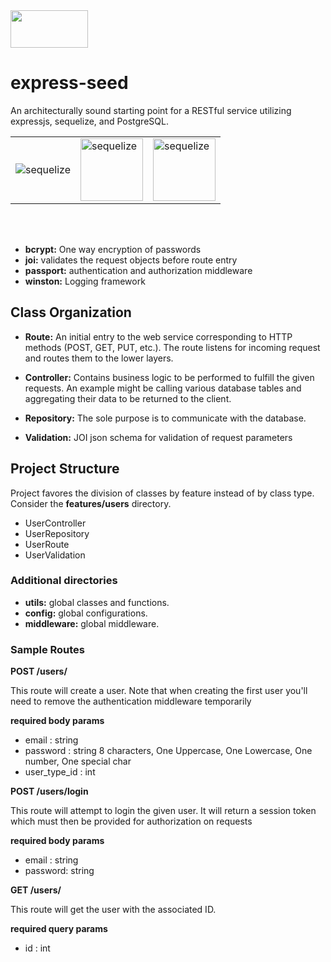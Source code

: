<img src="https://intelligentproduct.solutions/wp-content/uploads/2017/01/logo_new_web1.png" height="60" width="124"/>

# express-seed

An architecturally sound starting point for a RESTful service utilizing expressjs, sequelize, and PostgreSQL.
<table table-layout="fixed" width="500px">
    <tr>
    <td>
    <img src="https://upload.wikimedia.org/wikipedia/commons/thumb/6/64/Expressjs.png/220px-Expressjs.png" alt="sequelize"/>
    </td>
    <td>
    <img src="http://docs.sequelizejs.com/manual/asset/logo-small.png" alt="sequelize" height="100px" width="100px"/>
    </td>
    <td>
    <img src="https://upload.wikimedia.org/wikipedia/commons/thumb/2/29/Postgresql_elephant.svg/120px-Postgresql_elephant.svg.png" alt="sequelize" height="100px" width="100px"/>
    </td>
    </tr>
</table>



<br><br>

- **bcrypt:** One way encryption of passwords
- **joi:** validates the request objects before route entry
- **passport:** authentication and authorization middleware
- **winston:** Logging framework

## Class Organization
- **Route:** An initial entry to the web service corresponding to HTTP methods (POST, GET, PUT, etc.). The route listens for incoming request and routes them to the lower layers.

- **Controller:** Contains business logic to be performed to fulfill the given requests.  An example might be calling various database tables and aggregating their data to be returned to the client.

- **Repository:** The sole purpose is to communicate with the database.

- **Validation:** JOI json schema for validation of request parameters

## Project Structure

Project favores the division of classes by feature instead of by class type. Consider the **features/users** directory.

- UserController
- UserRepository
- UserRoute
- UserValidation

### Additional directories

- **utils:** global classes and functions.
- **config:** global configurations.
- **middleware:** global middleware.


### Sample Routes

**POST /users/**

This route will create a user. Note that when creating the first user you'll need to remove the authentication middleware temporarily

**required body params**
- email : string
- password : string 8 characters, One Uppercase, One Lowercase, One number, One special char
- user_type_id : int

**POST /users/login**

This route will attempt to login the given user. It will return a session token which must then be provided for authorization on requests

**required body params**
- email : string
- password: string

**GET /users/<id>**

This route will get the user with the associated ID.

**required query params**
- id : int

